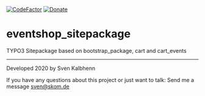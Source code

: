 [![CodeFactor](https://www.codefactor.io/repository/github/starraider/eventshop_sitepackage/badge)](https://www.codefactor.io/repository/github/starraider/eventshop_sitepackage)
[![Donate](https://img.shields.io/badge/Donate-PayPal-green.svg)](https://PayPal.me/SvenKalbhenn)

# eventshop_sitepackage
TYPO3 Sitepackage based on bootstrap_package, cart and cart_events

---

Developed 2020 by Sven Kalbhenn

If you have any questions about this project or just want to talk:
Send me a message [sven@skom.de](mailto:sven@skom.de)

